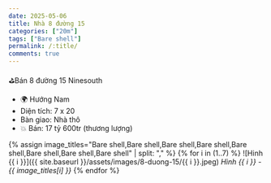 ```yaml
---
date: 2025-05-06
title: Nhà 8 đường 15
categories: ["20m"]
tags: ["Bare shell"] 
permalink: /:title/
comments: true
---
```


⛳️Bán 8 đường 15 Ninesouth
- 🌍 Hướng Nam
- Diện tích: 7 x 20
- Bàn giao: Nhà thô
- 💥 Bán: 17 tỷ 600tr (thương lượng)



{% assign image_titles="Bare shell,Bare shell,Bare shell,Bare shell,Bare shell,Bare shell,Bare shell,Bare shell" | split: "," %}
{% for i in (1..7) %}
![Hinh {{ i }}]({{ site.baseurl }}/assets/images/8-duong-15/{{ i }}.jpeg)
_Hình {{ i }} - {{ image_titles[i] }}_
{% endfor %}
